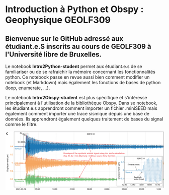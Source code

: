 # Introduction à Python et Obspy : Geophysique GEOLF309
## Bienvenue sur le GitHub adressé aux étudiant.e.S inscrits au cours de GEOLF309 à l'Université libre de Bruxelles.

Le notebook **Intro2Python-student** permet aux étudiant.e.s de se familiariser ou de se rafraichir la mémoire concernant les fonctionnalités python. Ce notebook passe en revue aussi bien comment modifier un notebook (et Markdown) mais également les fonctions de bases de python (loop, enumerate, ...).

Le notebook **Intro2Obspy-student** est plus spécifique et s'intéresse principalement à l'utilisation de la bibliothèque Obspy. Dans se notebook, les étudiant.e.s apprendront comment importer un fichier .miniSEED mais également comment importer une trace sismique depuis une base de données. Ils apprendront également quelques traitement de bases du signal comme le filtre.

![image.png](./Images/glissement_terrain.png)